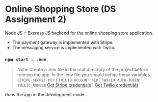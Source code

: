 # Online Shopping Store (DS Assignment 2)

Node JS + Express JS backend for the online shopping store application.

- The payment gateway is implemented with Stripe.
- The messaging service is implemented with Twilio.

### `npm start : .env`

> Note: Create a .env file in the root directory of the project before running the app. In the .env file you should define these variables. `STRIPE_SECRET_KEY` | `TWILIO_ACCOUNT_SID` | `TWILIO_AUTH_TOKEN` | `TWILIO_NUMBER`
> [Get Stripe credentials](https://stripe.com/login) | [Get Twilio credentials](https://www.twilio.com/login)

Runs the app in the development mode.